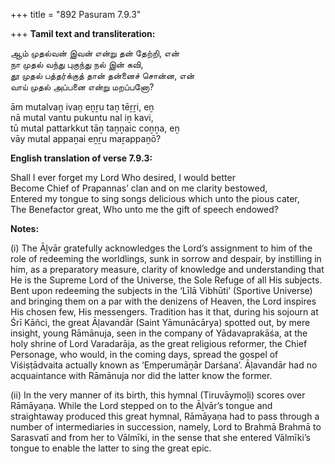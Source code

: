 +++
title = "892 Pasuram 7.9.3"

+++
**Tamil text and transliteration:**

ஆம் முதல்வன் இவன் என்று தன் தேற்றி, என்  
நா முதல் வந்து புகுந்து நல் இன் கவி,  
தூ முதல் பத்தர்க்குத் தான் தன்னைச் சொன்ன, என்  
வாய் முதல் அப்பனை என்று மறப்பனோ?

ām mutalvaṉ ivaṉ eṉṟu taṉ tēṟṟi, eṉ  
nā mutal vantu pukuntu nal iṉ kavi,  
tū mutal pattarkkut tāṉ taṉṉaic coṉṉa, eṉ  
vāy mutal appaṉai eṉṟu maṟappaṉō?

**English translation of verse 7.9.3:**

Shall I ever forget my Lord Who desired, I would better  
Become Chief of Prapannas’ clan and on me clarity bestowed,  
Entered my tongue to sing songs delicious which unto the pious cater,  
The Benefactor great, Who unto me the gift of speech endowed?

**Notes:**

\(i\) The Āḻvār gratefully acknowledges the Lord’s assignment to him of the role of redeeming the worldlings, sunk in sorrow and despair, by instilling in him, as a preparatory measure, clarity of knowledge and understanding that He is the Supreme Lord of the Universe, the Sole Refuge of all His subjects. Bent upon redeeming the subjects in the ‘Līlā Vibhūti’ (Sportive Universe) and bringing them on a par with the denizens of Heaven, the Lord inspires His chosen few, His messengers. Tradition has it that, during his sojourn at Śrī Kāñci, the great Āḷavandār (Saint Yāmunācārya) spotted out, by mere insight, young Rāmānuja, seen in the company of Yādavaprakāśa, at the holy shrine of Lord Varadarāja, as the great religious reformer, the Chief Personage, who would, in the coming days, spread the gospel of Viśiṣṭādvaita actually known as ‘Emperumāṉār Darśana’. Āḷavandār had no acquaintance with Rāmānuja nor did the latter know the former.

\(ii\) In the very manner of its birth, this hymnal (Tiruvāymoḻi) scores over Rāmāyaṇa. While the Lord stepped on to the Āḻvār’s tongue and straightaway produced this great hymnal, Rāmāyaṇa had to pass through a number of intermediaries in succession, namely, Lord to Brahmā Brahmā to Sarasvatī and from her to Vālmīki, in the sense that she entered Vālmīki’s tongue to enable the latter to sing the great epic.


